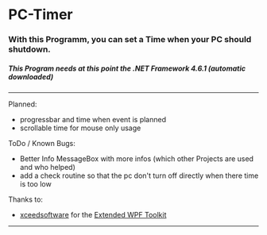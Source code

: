 # PC-Timer
### With this Programm, you can set a Time when your PC should shutdown.
##### This Program needs at this point the .NET Framework 4.6.1 (automatic downloaded)
---

Planned:
- progressbar and time when event is planned
- scrollable time for mouse only usage

ToDo / Known Bugs:
- Better Info MessageBox with more infos (which other Projects are used and who helped)
- add a check routine so that the pc don't turn off directly when there time is too low

Thanks to:
- [xceedsoftware](https://github.com/xceedsoftware) for the [Extended WPF Toolkit](https://github.com/xceedsoftware/wpftoolkit)

---

